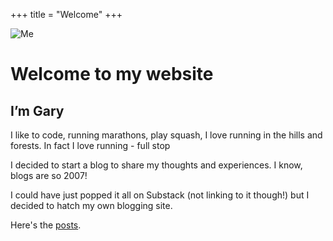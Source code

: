+++
title = "Welcome"
+++

<img src="/images/me.avif" alt="Me" class="home-avatar">

# Welcome to my website

## I’m Gary
I like to code,
 running marathons, play squash, I love running in the hills and forests. In fact I love running - full stop 

I decided to start a blog to share my thoughts and experiences.
I know, blogs are so 2007!

I could have just popped it all on Substack (not linking to it though!) but I decided to hatch my own blogging site.

Here's the  [posts](/posts/).